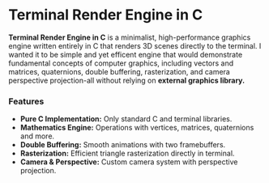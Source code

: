 # Terminal Render Engine in C

**Terminal Render Engine in C** is a minimalist, high-performance graphics engine written entirely in C that renders 3D scenes directly to the terminal. I wanted it to be simple and yet efficent engine that would demonstrate fundamental concepts of computer graphics, including vectors and matrices, quaternions, double buffering, rasterization, and camera perspective projection-all without relying on **external graphics library.**

### Features

- **Pure C Implementation:** Only standard C and terminal libraries.
- **Mathematics Engine:** Operations with vertices, matrices, quaternions and more.
- **Double Buffering:** Smooth animations with two framebuffers.
- **Rasterization:** Efficient triangle rasterization directly in terminal.
- **Camera & Perspective:** Custom camera system with perspective projection.
